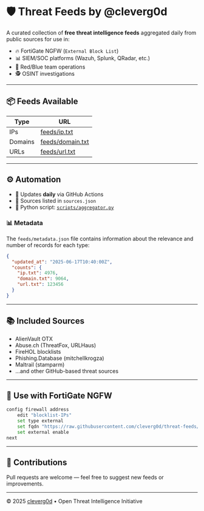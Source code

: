 # 🛡️ Threat Feeds by @cleverg0d

A curated collection of **free threat intelligence feeds** aggregated daily from public sources for use in:

- 🔥 FortiGate NGFW (`External Block List`)
- 📊 SIEM/SOC platforms (Wazuh, Splunk, QRadar, etc.)
- 🧪 Red/Blue team operations
- 🕵️ OSINT investigations

---

## 📦 Feeds Available

| Type    | URL                                                                 |
|---------|----------------------------------------------------------------------|
| IPs     | [feeds/ip.txt](https://raw.githubusercontent.com/cleverg0d/threat-feeds/main/feeds/ip.txt)         |
| Domains | [feeds/domain.txt](https://raw.githubusercontent.com/cleverg0d/threat-feeds/main/feeds/domain.txt) |
| URLs    | [feeds/url.txt](https://raw.githubusercontent.com/cleverg0d/threat-feeds/main/feeds/url.txt)       |

---

## ⚙️ Automation

- 🔄 Updates **daily** via GitHub Actions
- 🔁 Sources listed in `sources.json`
- 🐍 Python script: [`scripts/aggregator.py`](scripts/aggregator.py)

### 📊 Metadata

The `feeds/metadata.json` file contains information about the relevance and number of records for each type:

```json
{
  "updated_at": "2025-06-17T10:40:00Z",
  "counts": {
    "ip.txt": 4976,
    "domain.txt": 9064,
    "url.txt": 123456
  }
}
```

---

## 📚 Included Sources

- AlienVault OTX
- Abuse.ch (ThreatFox, URLHaus)
- FireHOL blocklists
- Phishing.Database (mitchellkrogza)
- Maltrail (stamparm)
- ...and other GitHub-based threat sources

---

## 🚀 Use with FortiGate NGFW

```bash
config firewall address
    edit "blocklist-IPs"
    set type external
    set fqdn "https://raw.githubusercontent.com/cleverg0d/threat-feeds/main/feeds/ip.txt"
    set external enable
next
```

---

## 🧩 Contributions

Pull requests are welcome — feel free to suggest new feeds or improvements.

---
© 2025 [cleverg0d](https://github.com/cleverg0d) • Open Threat Intelligence Initiative